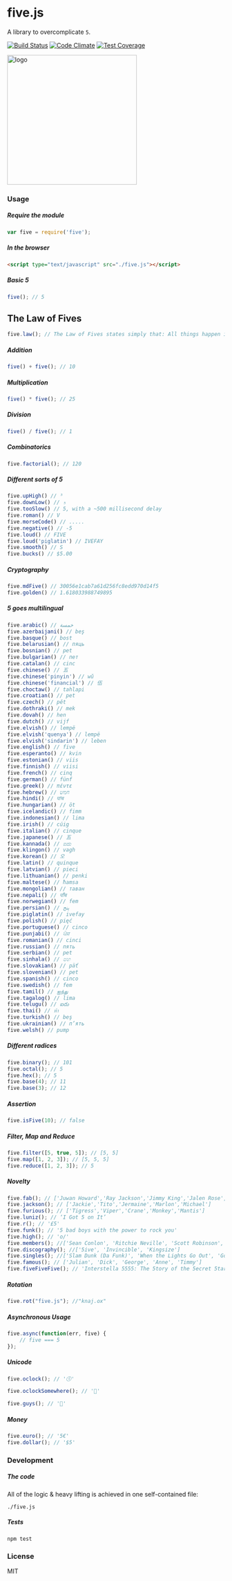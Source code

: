 # five.js

A library to overcomplicate `5`.

[![Build Status](https://travis-ci.org/jackdcrawford/five.svg?branch=master)](https://travis-ci.org/jackdcrawford/five)
[![Code Climate](https://codeclimate.com/github/jackdcrawford/five.png)](https://codeclimate.com/github/jackdcrawford/five)
[![Test Coverage](https://codeclimate.com/github/jackdcrawford/five/coverage.png)](https://codeclimate.com/github/jackdcrawford/five)

<img src="https://cldup.com/kwFz0lhg1u.png" width="300" alt="logo" />

### Usage
##### Require the module
```javascript
var five = require('five');
```

##### In the browser
```html
<script type="text/javascript" src="./five.js"></script>
```

##### Basic 5
```javascript
five(); // 5
```

## The Law of Fives
```javascript
five.law(); // The Law of Fives states simply that: All things happen in fives, or are divisible by or are multiples of five, or are somehow directly or indirectly appropriate to 5. The Law of Fives is never wrong.
```

##### Addition
```javascript
five() + five(); // 10
```

##### Multiplication
```javascript
five() * five(); // 25
```

##### Division
```javascript
five() / five(); // 1
```
##### Combinatorics
```javascript
five.factorial(); // 120
```

##### Different sorts of 5
```javascript
five.upHigh() // ⁵
five.downLow() // ₅
five.tooSlow() // 5, with a ~500 millisecond delay
five.roman() // V
five.morseCode() // .....
five.negative() // -5
five.loud() // FIVE
five.loud('piglatin') // IVEFAY
five.smooth() // S
five.bucks() // $5.00
```

##### Cryptography
```javascript
five.mdFive() // 30056e1cab7a61d256fc8edd970d14f5
five.golden() // 1.618033988749895
```

##### 5 goes multilingual
```javascript
five.arabic() // خمسة
five.azerbaijani() // beş
five.basque() // bost
five.belarusian() // пяць
five.bosnian() // pet
five.bulgarian() // пет
five.catalan() // cinc
five.chinese() // 五
five.chinese('pinyin') // wǔ
five.chinese('financial') // 伍
five.choctaw() // tahlapi
five.croatian() // pet
five.czech() // pět
five.dothraki() // mek
five.dovah() // hen
five.dutch() // vijf
five.elvish() // lempë
five.elvish('quenya') // lempë
five.elvish('sindarin') // leben
five.english() // five
five.esperanto() // kvin
five.estonian() // viis
five.finnish() // viisi
five.french() // cinq
five.german() // fünf
five.greek() // πέντε
five.hebrew() // חמש
five.hindi() // पांच
five.hungarian() // öt
five.icelandic() // fimm
five.indonesian() // lima
five.irish() // cúig
five.italian() // cinque
five.japanese() // 五
five.kannada() // ಐದು
five.klingon() // vagh
five.korean() // 오
five.latin() // quinque
five.latvian() // pieci
five.lithuanian() // penki
five.maltese() // ħamsa
five.mongolian() // таван
five.nepali() // पाँच
five.norwegian() // fem
five.persian() // پنج
five.piglatin() // ivefay
five.polish() // pięć
five.portuguese() // cinco
five.punjabi() // ਪੰਜ
five.romanian() // cinci
five.russian() // пять
five.serbian() // pet
five.sinhala() // පහ
five.slovakian() // päť
five.slovenian() // pet
five.spanish() // cinco
five.swedish() // fem
five.tamil() // ஐந்து
five.tagalog() // lima
five.telugu() // ఐదు
five.thai() // ห้า
five.turkish() // beş
five.ukrainian() // п’ять
five.welsh() // pump
```

##### Different radices
```javascript
five.binary(); // 101
five.octal(); // 5
five.hex(); // 5
five.base(4); // 11
five.base(3); // 12
```

##### Assertion
```javascript
five.isFive(10); // false
```

##### Filter, Map and Reduce
```javascript
five.filter([5, true, 5]); // [5, 5]
five.map([1, 2, 3]); // [5, 5, 5]
five.reduce([1, 2, 3]); // 5
```

##### Novelty
```javascript
five.fab(); // ['Juwan Howard','Ray Jackson','Jimmy King','Jalen Rose','Chris Webber']
five.jackson(); // ['Jackie','Tito','Jermaine','Marlon','Michael']
five.furious(); // ['Tigress','Viper','Crane','Monkey','Mantis']
five.luniz(); // ‘I Got 5 on It’
five.r(); // '£5'
five.funk(); // '5 bad boys with the power to rock you'
five.high(); // 'o/'
five.members(); //['Sean Conlon', 'Ritchie Neville', 'Scott Robinson', 'Jason \'J\' Brown', 'Abz Love']
five.discography(); //['5ive', 'Invincible', 'Kingsize']
five.singles(); //['Slam Dunk (Da Funk)', 'When the Lights Go Out', 'Got the Feelin\'', 'Everybody Get Up', 'It\'s the Things You Do', 'Until the Time Is Through', 'If Ya Gettin\' Down', 'Keep On Movin\'', 'Don\'t Wanna Let You Go', 'We Will Rock You', 'Let\'s Dance', 'Closer to Me', 'Rock the Party', 'I Wish It Could Be Christmas Everyday']
five.famous(); // ['Julian', 'Dick', 'George', 'Anne', 'Timmy']
five.fiveFiveFive(); // 'Interstella 5555: The 5tory of the 5ecret 5tar 5ystem'
```

##### Rotation
```javascript
five.rot("five.js"); //"knaj.ox"
```

##### Asynchronous Usage
```javascript
five.async(function(err, five) {
	// five === 5
});
```

##### Unicode
```javascript
five.oclock(); // '🕔'

five.oclockSomewhere(); // '🍺'

five.guys(); // '🍔'
```

##### Money
```javascript
five.euro(); // '5€'
five.dollar(); // '$5'
```


### Development
##### The code
All of the logic & heavy lifting is achieved in one self-contained file:
```
./five.js
```

##### Tests
```
npm test
```
### License
MIT
